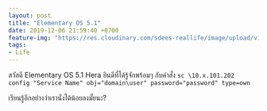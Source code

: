 ```yaml
---
layout: post
title: "Elementary OS 5.1"
date: 2019-12-06 21:59:40 +0700
feature-img: "https://res.cloudinary.com/sdees-reallife/image/upload/v1555658919/sample_feature_img.png"
tags:
- Life
---
```

สวัสดี Elementary OS 5.1 Hera ยินดีที่ได้รู้จักพร้อมๆ กับคำสั่ง `sc \10.x.101.202 config "Service Name" obj="domain\user" password="password" type=own`

<i class="fa fa-child" style="color:plum"></i>

เรียนรู้อีกอย่างว่าเรานั่งได้น้อยลงมั๊ยนะ?
